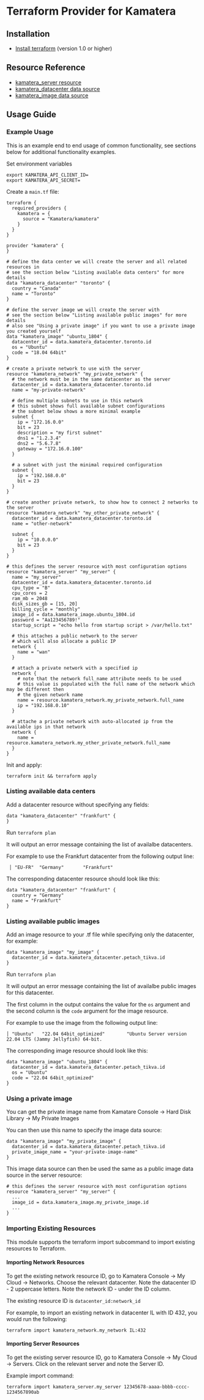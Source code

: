 # Terraform Provider for Kamatera

## Installation

* [Install terraform](https://www.terraform.io/docs/index.html) (version 1.0 or higher)

## Resource Reference

* [kamatera_server resource](https://registry.terraform.io/providers/Kamatera/kamatera/latest/docs/resources/server)
* [kamatera_datacenter data source](https://registry.terraform.io/providers/Kamatera/kamatera/latest/docs/data-sources/datacenter)
* [kamatera_image data source](https://registry.terraform.io/providers/Kamatera/kamatera/latest/docs/data-sources/image)

## Usage Guide

### Example Usage

This is an example end to end usage of common functionality, see sections below 
for additional functionality examples.

Set environment variables

```
export KAMATERA_API_CLIENT_ID=
export KAMATERA_API_SECRET=
```

Create a `main.tf` file:

```
terraform {
  required_providers {
    kamatera = {
      source = "Kamatera/kamatera"
    }
  }
}

provider "kamatera" {
}

# define the data center we will create the server and all related resources in
# see the section below "Listing available data centers" for more details
data "kamatera_datacenter" "toronto" {
  country = "Canada"
  name = "Toronto"
}

# define the server image we will create the server with
# see the section below "Listing available public images" for more details
# also see "Using a private image" if you want to use a private image you created yourself
data "kamatera_image" "ubuntu_1804" {
  datacenter_id = data.kamatera_datacenter.toronto.id
  os = "Ubuntu"
  code = "18.04 64bit"
}

# create a private network to use with the server
resource "kamatera_network" "my_private_network" {
  # the network must be in the same datacenter as the server
  datacenter_id = data.kamatera_datacenter.toronto.id
  name = "my-private-network"
  
  # define multiple subnets to use in this network
  # this subnet shows full available subnet configurations
  # the subnet below shows a more minimal example
  subnet {
    ip = "172.16.0.0"
    bit = 23
    description = "my first subnet"
    dns1 = "1.2.3.4"
    dns2 = "5.6.7.8"
    gateway = "172.16.0.100"
  }
  
  # a subnet with just the minimal required configuration
  subnet {
    ip = "192.168.0.0"
    bit = 23
  }
}

# create another private network, to show how to connect 2 networks to the server
resource "kamatera_network" "my_other_private_network" {
  datacenter_id = data.kamatera_datacenter.toronto.id
  name = "other-network"
  
  subnet {
    ip = "10.0.0.0"
    bit = 23
  }
}

# this defines the server resource with most configuration options
resource "kamatera_server" "my_server" {
  name = "my_server"
  datacenter_id = data.kamatera_datacenter.toronto.id
  cpu_type = "B"
  cpu_cores = 2
  ram_mb = 2048
  disk_sizes_gb = [15, 20]
  billing_cycle = "monthly"
  image_id = data.kamatera_image.ubuntu_1804.id
  password = "Aa123456789!"
  startup_script = "echo hello from startup script > /var/hello.txt"
  
  # this attaches a public network to the server
  # which will also allocate a public IP
  network {
    name = "wan"
  }
  
  # attach a private network with a specified ip
  network {
    # note that the network full_name attribute needs to be used
    # this value is populated with the full name of the network which may be different then 
    # the given network name
    name = resource.kamatera_network.my_private_network.full_name
    ip = "192.168.0.10"
  }
  
  # attache a private network with auto-allocated ip from the available ips in that network
  network {
    name = resource.kamatera_network.my_other_private_network.full_name
  }
}
```

Init and apply:

```
terraform init && terraform apply
```

### Listing available data centers

Add a datacenter resource without specifying any fields:

```
data "kamatera_datacenter" "frankfurt" {
}
```

Run `terraform plan`

It will output an error message containing the list of availalbe datacenters.

For example to use the Frankfurt datacenter from the following output line:

```
 │ "EU-FR"  "Germany"       "Frankfurt"  
```

The corresponding datacenter resource should look like this:

```
data "kamatera_datacenter" "frankfurt" {
  country = "Germany"
  name = "Frankfurt"
}
```

### Listing available public images

Add an image resource to your .tf file while specifying only the datacenter, for example:

```
data "kamatera_image" "my_image" {
  datacenter_id = data.kamatera_datacenter.petach_tikva.id
}
```

Run `terraform plan`

It will output an error message containing the list of availalbe public images for this datacenter.

The first column in the output contains the value for the `os` argument and the second column is the `code` argument
for the image resource.

For example to use the image from the following output line:

```
│ "Ubuntu"   "22.04 64bit_optimized"        "Ubuntu Server version 22.04 LTS (Jammy Jellyfish) 64-bit.
```

The corresponding image resource should look like this:

```
data "kamatera_image" "ubuntu_1804" {
  datacenter_id = data.kamatera_datacenter.petach_tikva.id
  os = "Ubuntu"
  code = "22.04 64bit_optimized"
}
```

### Using a private image

You can get the private image name from Kamatare Console -> Hard Disk Library -> My Private Images

You can then use this name to specify the image data source:

```
data "kamatera_image" "my_private_image" {
  datacenter_id = data.kamatera_datacenter.petach_tikva.id
  private_image_name = "your-private-image-name"
}
```

This image data source can then be used the same as a public image data source in the server resource:

```
# this defines the server resource with most configuration options
resource "kamatera_server" "my_server" {
  ...
  image_id = data.kamatera_image.my_private_image.id
  ...
}
```

### Importing Existing Resources

This module supports the terraform import subcommand to import existing resources to Terraform.

#### Importing Network Resources

To get the existing network resource ID, go to Kamatera Console -> My Cloud -> Networks.
Choose the relevant datacenter. Note the datacenter ID - 2 uppercase letters.
Note the network ID - under the ID column.

The existing resource ID is `datacenter_id:network_id`

For example, to import an existing network in datacenter IL with ID 432, you would run the following:

```
terraform import kamatera_network.my_network IL:432
```

#### Importing Server Resources

To get the existing server resource ID, go to Kamatera Console -> My Cloud -> Servers.
Click on the relevant server and note the Server ID.

Example import command:

```
terraform import kamatera_server.my_server 12345678-aaaa-bbbb-cccc-1234567890ab
```
